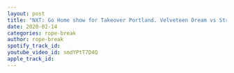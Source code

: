 ```yaml
---
layout: post
title: "NXT: Go Home show for Takeover Portland. Velveteen Dream vs Strong announced for next week 2/12/20"
date: 2020-02-14
categories: rope-break
author: rope-break
spotify_track_id: 
youtube_video_id: smdYPtT7D4Q
apple_track_id: 
---
```

